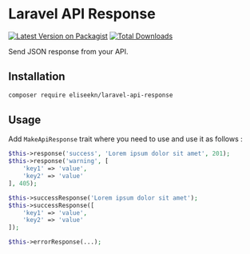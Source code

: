 # Laravel API Response

[![Latest Version on Packagist](https://img.shields.io/packagist/v/eliseekn/laravel-api-response.svg?style=flat-square)](https://packagist.org/packages/eliseekn/laravel-api-response)
[![Total Downloads](https://img.shields.io/packagist/dt/eliseekn/laravel-api-response.svg?style=flat-square)](https://packagist.org/packages/eliseekn/laravel-api-response)

Send JSON response from your API.

## Installation
```bash
composer require eliseekn/laravel-api-response
```

## Usage

Add `MakeApiResponse` trait where you need to use and use it as follows :

```php
$this->response('success', 'Lorem ipsum dolor sit amet', 201);
$this->response('warning', [
    'key1' => 'value',
    'key2' => 'value'
], 405);

$this->successResponse('Lorem ipsum dolor sit amet');
$this->successResponse([
    'key1' => 'value',
    'key2' => 'value'
]);

$this->errorResponse(...);
```
